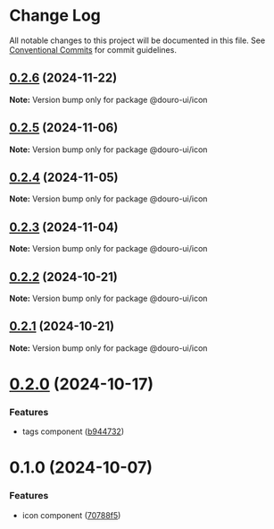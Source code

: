 # Change Log

All notable changes to this project will be documented in this file.
See [Conventional Commits](https://conventionalcommits.org) for commit guidelines.

## [0.2.6](https://github.com/Douro-ui/design-system/compare/@douro-ui/icon@0.2.5...@douro-ui/icon@0.2.6) (2024-11-22)

**Note:** Version bump only for package @douro-ui/icon

## [0.2.5](https://github.com/Douro-ui/design-system/compare/@douro-ui/icon@0.2.4...@douro-ui/icon@0.2.5) (2024-11-06)

**Note:** Version bump only for package @douro-ui/icon

## [0.2.4](https://github.com/Douro-ui/design-system/compare/@douro-ui/icon@0.2.3...@douro-ui/icon@0.2.4) (2024-11-05)

**Note:** Version bump only for package @douro-ui/icon

## [0.2.3](https://github.com/Douro-ui/design-system/compare/@douro-ui/icon@0.2.2...@douro-ui/icon@0.2.3) (2024-11-04)

**Note:** Version bump only for package @douro-ui/icon

## [0.2.2](https://github.com/Douro-ui/design-system/compare/@douro-ui/icon@0.2.1...@douro-ui/icon@0.2.2) (2024-10-21)

**Note:** Version bump only for package @douro-ui/icon

## [0.2.1](https://github.com/Douro-ui/design-system/compare/@douro-ui/icon@0.2.0...@douro-ui/icon@0.2.1) (2024-10-21)

**Note:** Version bump only for package @douro-ui/icon

# [0.2.0](https://github.com/Douro-ui/design-system/compare/@douro-ui/icon@0.1.0...@douro-ui/icon@0.2.0) (2024-10-17)

### Features

- tags component ([b944732](https://github.com/Douro-ui/design-system/commit/b94473268f73083163d6d756194f7e317d97abfc))

# 0.1.0 (2024-10-07)

### Features

- icon component ([70788f5](https://github.com/Douro-ui/design-system/commit/70788f5d63a728c7a6a7801ddc74ad6a491819e9))
